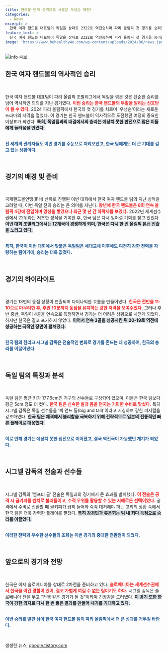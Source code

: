 ```yaml
---
title: 핸드볼 변칙 공격으로 새로운 우생순 재현!
categories:
  - News
excerpt: >
  한국 여자 핸드볼 대표팀이 독일을 상대로 2322로 역전승하며 파리 올림픽 첫 경기를 승리로 장식했다. 업셋으로 평가받는 이 승리는 극단 전술을 활용한 감독의 전략이 빛났다. 28일 슬로베니아와의 2차전을 기대하세요!
feature_text: >
  한국 여자 핸드볼 대표팀이 독일을 상대로 2322로 역전승하며 파리 올림픽 첫 경기를 승리로 장식했다. 업셋으로 평가받는 이 승리는 극단 전술을 활용한 감독의 전략이 빛났다. 28일 슬로베니아와의 2차전을 기대하세요!
image: 'https://www.behealthy4u.com/wp-content/uploads/2024/06/news.jpg'
---
```


<p><img src="https://www.behealthy4u.com/wp-content/uploads/2024/06/news.jpg" alt="info 속보" /></p>

<h2 data-ke-size="size26">한국 여자 핸드볼의 역사적인 승리</h2>

<p data-ke-size="size16">&nbsp;</p>

<p>한국 여자 핸드볼 대표팀이 파리 올림픽 조별리그에서 독일을 꺾은 것은 단순한 승리를 넘어 역사적인 의의를 지닌 경기였다. <b><span style="color: #ee2323;">이번 승리는 한국 핸드볼의 부활을 알리는 신호탄이 될 수 있다.</span></b> 2024 파리 올림픽에서 한국의 첫 경기를 치르며 '우생순'이라는 새로운 드라마의 서막을 열었다. 이 경기는 한국 핸드볼이 역사적으로 도전했던 여정의 중요한 이정표가 되었다. <b><span style="background-color: #21538527;">특히, 독일팀과의 대결에서의 승리는 예상치 못한 반전으로 많은 이들에게 놀라움을 안겼다.</span></b> </p>

<p><br>
<b><span style="color: #1a5490;">전 세계의 관계자들도 이번 경기를 주눈으로 지켜보았고, 한국 팀에게도 더 큰 기대를 걸고 있는 상황이다.</span></b> </p>

<p data-ke-size="size16">&nbsp;</p>

<h2 data-ke-size="size26">경기의 배경 및 준비</h2>

<p data-ke-size="size16">&nbsp;</p>

<p>국제핸드볼연맹(IFH) 산하로 진행된 이번 대회에서 한국 여자 핸드볼 팀의 지난 성적을 고려할 때, 이번 독일 전의 승리는 큰 의미를 지닌다. <b><span style="color: #ee2323;">왕년에 한국 핸드볼은 8회 연속 올림픽 4강에 진입하며 명성을 쌓았으나 최근 몇 년 간 하락세를 보였다.</span></b> 2022년 세계선수권에서 22위라는 저조한 성적을 기록한 후, 한국 팀은 다시 일어설 기회를 찾고 있었다. <b><span style="background-color: #21538527;">이번 대회 조별리그에서는 12개국이 경쟁하게 되며, 한국은 다시 한 번 올림픽 본선 진출을 노리고 있다.</span></b> </p>

<p><br>
<b><span style="color: #1a5490;">특히, 한국이 이번 대회에서 맞붙은 독일팀은 세대교체 이후에도 여전히 강한 전력을 자랑하는 팀이기에, 승리는 더욱 값졌다.</span></b> </p>

<p data-ke-size="size16">&nbsp;</p>

<h2 data-ke-size="size26">경기의 하이라이트</h2>

<p data-ke-size="size16">&nbsp;</p>

<p>경기는 13번의 동점 상황이 연출되며 다이나믹한 흐름을 만들어냈다. <b><span style="color: #ee2323;">한국은 전반을 11-10으로 마무리한 후, 후반 10분까지 동점을 유지하는 강한 저력을 보여주었다.</span></b> 그러나 후반 중반, 독일이 4골을 연속으로 득점하면서 경기는 더 어려운 상황으로 치닫게 되었다. 하지만 한국은 결코 포기하지 않았다. <b><span style="background-color: #21538527;">이어서 연속 3골을 성공시킨 뒤 20-19로 역전에 성공하는 극적인 장면이 펼쳐졌다.</span></b> </p>

<p><br>
<b><span style="color: #1a5490;">한국 팀의 헨리크 시그넬 감독은 전술적인 변화로 경기를 흔드는 데 성공하여, 한국의 승리를 이끌어냈다.</span></b> </p>

<p data-ke-size="size16">&nbsp;</p>

<h2 data-ke-size="size26">독일 팀의 특징과 분석</h2>

<p data-ke-size="size16">&nbsp;</p>

<p>독일 팀은 평균 키가 177.6cm인 거구의 선수들로 구성되어 있으며, 이들은 한국 팀보다 평균 5cm 정도 더 컸다. <b><span style="color: #ee2323;">한국 팀은 신속한 발과 몸을 던지는 기민한 수비로 맞섰다.</span></b> 특히 시그넬 감독은 독일 선수들을 ‘빅 앤드 톨(big and tall)’이라고 지칭하며 강한 피지컬을 강조하였다. <b><span style="background-color: #21538527;">한국 팀은 체격에서 불리함을 극복하기 위해 전략적으로 일본의 전통적인 빠른 플레이로 대응했다.</span></b></p>

<p><br>
<b><span style="color: #1a5490;">이로 인해 경기는 예상치 못한 접전으로 이어졌고, 결국 역전극이 가능했던 계기가 되었다.</span></b> </p>

<p data-ke-size="size16">&nbsp;</p>

<h2 data-ke-size="size26">시그넬 감독의 전술과 선수들</h2>

<p data-ke-size="size16">&nbsp;</p>

<p>시그넬 감독의 ‘엠프티 골’ 전술은 독일과의 경기에서 큰 효과를 발휘했다. <b><span style="color: #ee2323;">이 전술은 공격 시 골키퍼를 벤치로 불러들이고, 수적 우위를 활용할 수 있는 지혜로운 선택이었다.</span></b> 공격에서 수비로 전환할 때 골키퍼가 급히 들어와 즉각 대처해야 하는 고리의 상황 속에서 한국 팀은 더욱 강력한 플레이를 펼쳤다. <b><span style="background-color: #21538527;">특히 강경민과 류은희는 팀 내 최다 득점으로 승리를 이끌었다.</span></b> </p>

<p><br>
<b><span style="color: #1a5490;">이러한 전략과 우수한 선수들의 조화는 이번 경기의 중대한 전환점이 되었다.</span></b> </p>

<p data-ke-size="size16">&nbsp;</p>

<h2 data-ke-size="size26">앞으로의 경기와 전망</h2>

<p data-ke-size="size16">&nbsp;</p>

<p>한국은 이제 슬로베니아를 상대로 2차전을 준비하고 있다. <b><span style="color: #ee2323;">슬로베니아는 세계선수권에서 한국을 이긴 경험이 있어, 결코 가볍게 여길 수 없는 팀이기도 하다.</span></b> 시그넬 감독은 슬로베니아 전을 두고 “전쟁 같은 경기가 될 것”이라며 긴장감을 드러냈다. <b><span style="background-color: #21538527;">이 경기 또한 한국이 강한 의지로 다시 한 번 좋은 결과를 만들어 내기를 기대하고 있다.</span></b> </p>

<p><br>
<b><span style="color: #1a5490;">이번 승리를 발판 삼아 한국 여자 핸드볼 팀이 파리 올림픽에서 더 큰 성과를 거두길 바란다.</span></b> </p>

<p data-ke-size="size16">&nbsp;</p>
생생한 뉴스, <a href="https://qoogle.tistory.com" rel="dofollow">qoogle.tistory.com</a>


